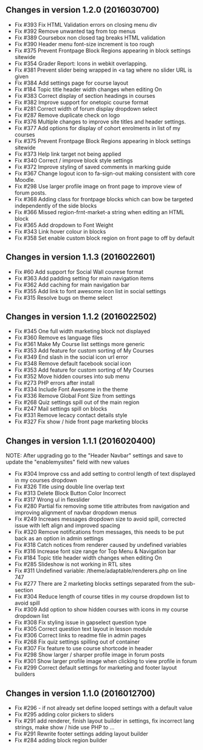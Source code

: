 Changes in version 1.2.0 (2016030700)
-------------------------------------

- Fix #393 Fix HTML Validation errors on closing menu div
- Fix #392 Remove unwanted </i> tag from top menus
- Fix #389 Coursebox non closed <a> tag breaks HTML validation
- Fix #390 Header menu font-size increment is too rough
- Fix #375 Prevent Frontpage Block Regions appearing in block settings sitewide
- Fix #354 Grader Report: Icons in webkit overlapping.
- Fix #381 Prevent slider being wrapped in <a tag where no slider URL is given
- Fix #384 Add settings page for course layout
- Fix #184 Topic title header width changes when editing On
- Fix #383 Correct display of section headings in courses
- Fix #382 Improve support for onetopic course format
- Fix #281 Correct width of forum display dropdown select
- Fix #287 Remove duplicate check on logo
- Fix #376 Multiple changes to improve site titles and header settings.
- Fix #377 Add options for display of cohort enrolments in list of my courses
- Fix #375 Prevent Frontpage Block Regions appearing in block settings sitewide
- Fix #373 Help link target not being applied
- Fix #340 Correct / improve block style settings
- Fix #372 Improve styling of saved comments in marking guide
- Fix #367 Change logout icon to fa-sign-out making consistent with core Moodle.
- Fix #298 Use larger profile image on front page to improve view of forum posts.
- Fix #368 Adding class for frontpage blocks which can bow be targeted independently of the side blocks
- Fix #366 Missed region-frnt-market-a string when editing an HTML block
- Fix #365 Add dropdown to Font Weight
- Fix #343 Link hover colour in blocks
- Fix #358 Set enable custom block region on front page to off by default

Changes in version 1.1.3 (2016022601)
-------------------------------------

- Fix #60 Add support for Social Wall courese format
- Fix #363 Add padding setting for main navigation items
- Fix #362 Add caching for main navigation bar
- Fix #355 Add link to font awesome icon list in social settings
- Fix #315 Resolve bugs on theme select

Changes in version 1.1.2 (2016022502)
-------------------------------------

- Fix #345 One full width marketing block not displayed
- Fix #360 Remove es language files
- Fix #361 Make My Course list settings more generic
- Fix #353 Add feature for custom sorting of My Courses
- Fix #349 End slash in the social icon url error
- Fix #348 Remove default facebook social icon
- Fix #353 Add feature for custom sorting of My Courses
- Fix #352 Move hidden courses into sub menu
- Fix #273 PHP errors after install
- Fix #334 Include Font Awesome in the theme
- Fix #336 Remove Global Font Size from settings
- Fix #268 Quiz settings spill out of the main region
- Fix #247 Mail settings spill on blocks
- Fix #331 Remove lecacy contact details style
- Fix #327 Fix show / hide front page marketing blocks

Changes in version 1.1.1 (2016020400)
-------------------------------------

NOTE: After upgrading go to the "Header Navbar" settings and save to update the "enablemysites" field with new values

- Fix #304 Improve css and add setting to control length of text displayed in my courses dropdown
- Fix #326 Title using double line overlap text
- Fix #313 Delete Block Button Color Incorrect
- Fix #317 Wrong ul in flexslider
- Fix #280 Partial fix removing some title attributes from navigation and improving alignment of navbar dropdown menus
- Fix #249 Increaes messages dropdown size to avoid spill, corrected issue with left align and improved spacing
- Fix #320 Remove notifications from messages, this needs to be put back as an option in admin settings
- Fix #318 Catch notices from renderer caused by undefined variables
- Fix #316 Increase font size range for Top Menu & Navigation bar
- Fix #184 Topic title header width changes when editing On
- Fix #285 Slideshow is not working in RTL sites
- Fix #311 Undefined variable: /theme/adaptable/renderers.php on line 747
- Fix #277 There are 2 marketing blocks settings separated from the sub-section
- Fix #304 Reduce length of course titles in my course dropdown list to avoid spill
- Fix #309 Add option to show hidden courses with icons in my course dropdown list
- Fix #308 Fix styling issue in gapselect question type
- Fix #305 Correct question text layout in lesson module
- Fix #306 Correct links to readme file in admin pages
- Fix #268 Fix quiz settings spilling out of container
- Fix #307 Fix feature to use course shortcode in header
- Fix #298 Show larger / sharper profile image in forum posts
- Fix #301 Show larger profile image when clicking to view profile in forum
- Fix #299 Correct default settings for marketing and footer layout builders

Changes in version 1.1.0 (2016012700)
-------------------------------------

- Fix #296 - if not already set define looped settings with a default value
- Fix #295 adding color pickers to sliders
- Fix #291 add renderer, finish layout builder in settings, fix incorrect lang strings, make show / hide use PHP to ...
- Fix #291 Rewrite footer settings adding layout builder
- Fix #284 adding block region builder

